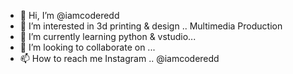 - 👋 Hi, I’m @iamcoderedd
- 👀 I’m interested in 3d printing & design .. Multimedia Production
- 🌱 I’m currently learning python & vstudio...
- 💞️ I’m looking to collaborate on ...
- 📫 How to reach me Instagram .. @iamcoderedd

<!---
iamcoderedd/iamcoderedd is a ✨ special ✨ repository because its `README.md` (this file) appears on your GitHub profile.
You can click the Preview link to take a look at your changes.
--->
